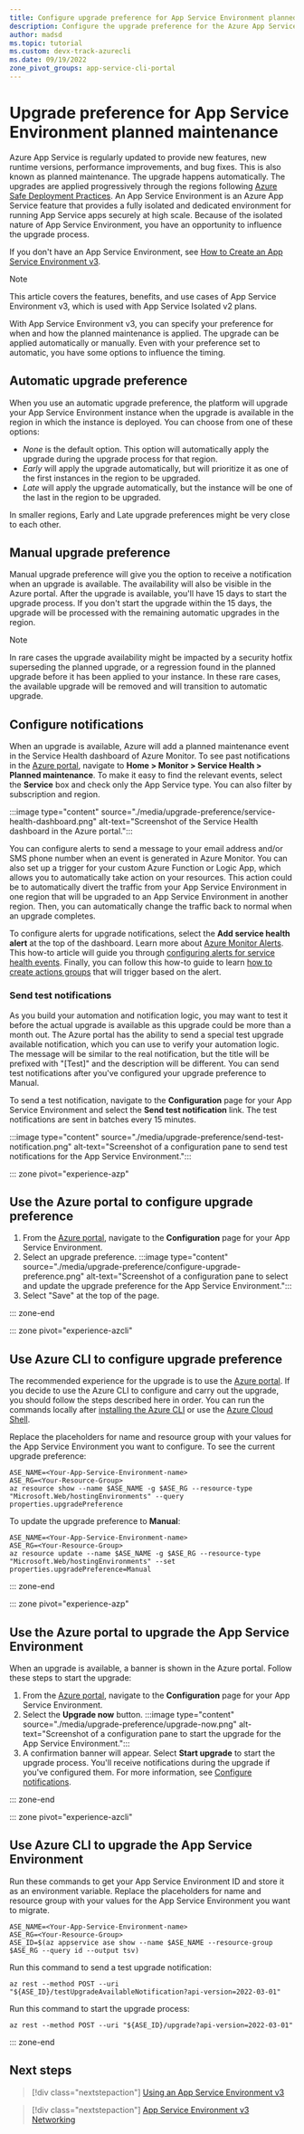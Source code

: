 ```yaml
---
title: Configure upgrade preference for App Service Environment planned maintenance
description: Configure the upgrade preference for the Azure App Service Environment planned maintenance.
author: madsd
ms.topic: tutorial
ms.custom: devx-track-azurecli
ms.date: 09/19/2022
zone_pivot_groups: app-service-cli-portal
---
```


# Upgrade preference for App Service Environment planned maintenance

Azure App Service is regularly updated to provide new features, new runtime versions, performance improvements, and bug fixes. This is also known as planned maintenance. The upgrade happens automatically. The upgrades are applied progressively through the regions following [Azure Safe Deployment Practices](https://azure.microsoft.com/blog/advancing-safe-deployment-practices/). An App Service Environment is an Azure App Service feature that provides a fully isolated and dedicated environment for running App Service apps securely at high scale. Because of the isolated nature of App Service Environment, you have an opportunity to influence the upgrade process.

If you don't have an App Service Environment, see [How to Create an App Service Environment v3](./creation.md).

> [!NOTE]
> This article covers the features, benefits, and use cases of App Service Environment v3, which is used with App Service Isolated v2 plans.
> 

With App Service Environment v3, you can specify your preference for when and how the planned maintenance is applied. The upgrade can be applied automatically or manually. Even with your preference set to automatic, you have some options to influence the timing.

## Automatic upgrade preference

When you use an automatic upgrade preference, the platform will upgrade your App Service Environment instance when the upgrade is available in the region in which the instance is deployed. You can choose from one of these options:

* *None* is the default option. This option will automatically apply the upgrade during the upgrade process for that region.
* *Early* will apply the upgrade automatically, but will prioritize it as one of the first instances in the region to be upgraded.
* *Late* will apply the upgrade automatically, but the instance will be one of the last in the region to be upgraded.

In smaller regions, Early and Late upgrade preferences might be very close to each other.

## Manual upgrade preference

Manual upgrade preference will give you the option to receive a notification when an upgrade is available. The availability will also be visible in the Azure portal. After the upgrade is available, you'll have 15 days to start the upgrade process. If you don't start the upgrade within the 15 days, the upgrade will be processed with the remaining automatic upgrades in the region.

> [!NOTE]
> In rare cases the upgrade availability might be impacted by a security hotfix superseding the planned upgrade, or a regression found in the planned upgrade before it has been applied to your instance. In these rare cases, the available upgrade will be removed and will transition to automatic upgrade.
> 

## Configure notifications

When an upgrade is available, Azure will add a planned maintenance event in the Service Health dashboard of Azure Monitor. To see past notifications in the [Azure portal](https://portal.azure.com), navigate to **Home > Monitor > Service Health > Planned maintenance**. To make it easy to find the relevant events, select the **Service** box and check only the App Service type. You can also filter by subscription and region.

:::image type="content" source="./media/upgrade-preference/service-health-dashboard.png" alt-text="Screenshot of the Service Health dashboard in the Azure portal.":::

You can configure alerts to send a message to your email address and/or SMS phone number when an event is generated in Azure Monitor. You can also set up a trigger for your custom Azure Function or Logic App, which allows you to automatically take action on your resources. This action could be to automatically divert the traffic from your App Service Environment in one region that will be upgraded to an App Service Environment in another region. Then, you can automatically change the traffic back to normal when an upgrade completes.

To configure alerts for upgrade notifications, select the **Add service health alert** at the top of the dashboard. Learn more about [Azure Monitor Alerts](../../azure-monitor/alerts/alerts-overview.md). This how-to article will guide you through [configuring alerts for service health events](../../service-health/alerts-activity-log-service-notifications-portal.md). Finally, you can follow this how-to guide to learn [how to create actions groups](../../azure-monitor/alerts/action-groups.md) that will trigger based on the alert.

### Send test notifications

As you build your automation and notification logic, you may want to test it before the actual upgrade is available as this upgrade could be more than a month out. The Azure portal has the ability to send a special test upgrade available notification, which you can use to verify your automation logic. The message will be similar to the real notification, but the title will be prefixed with "[Test]" and the description will be different. You can send test notifications after you've configured your upgrade preference to Manual.

To send a test notification, navigate to the **Configuration** page for your App Service Environment and select the **Send test notification** link. The test notifications are sent in batches every 15 minutes.

:::image type="content" source="./media/upgrade-preference/send-test-notification.png" alt-text="Screenshot of a configuration pane to send test notifications for the App Service Environment.":::

::: zone pivot="experience-azp"

## Use the Azure portal to configure upgrade preference

1. From the [Azure portal](https://portal.azure.com), navigate to the **Configuration** page for your App Service Environment.
1. Select an upgrade preference.
:::image type="content" source="./media/upgrade-preference/configure-upgrade-preference.png" alt-text="Screenshot of a configuration pane to select and update the upgrade preference for the App Service Environment.":::
1. Select "Save" at the top of the page.

::: zone-end

::: zone pivot="experience-azcli"

## Use Azure CLI to configure upgrade preference

The recommended experience for the upgrade is to use the [Azure portal](how-to-upgrade-preference.md?pivots=experience-azp). If you decide to use the Azure CLI to configure and carry out the upgrade, you should follow the steps described here in order. You can run the commands locally after [installing the Azure CLI](/cli/azure/install-azure-cli) or use the [Azure Cloud Shell](https://shell.azure.com/).

Replace the placeholders for name and resource group with your values for the App Service Environment you want to configure. To see the current upgrade preference:

```azurecli
ASE_NAME=<Your-App-Service-Environment-name>
ASE_RG=<Your-Resource-Group>
az resource show --name $ASE_NAME -g $ASE_RG --resource-type "Microsoft.Web/hostingEnvironments" --query properties.upgradePreference
```

To update the upgrade preference to **Manual**:

```azurecli
ASE_NAME=<Your-App-Service-Environment-name>
ASE_RG=<Your-Resource-Group>
az resource update --name $ASE_NAME -g $ASE_RG --resource-type "Microsoft.Web/hostingEnvironments" --set properties.upgradePreference=Manual
```

::: zone-end

::: zone pivot="experience-azp"

## Use the Azure portal to upgrade the App Service Environment

When an upgrade is available, a banner is shown in the Azure portal. Follow these steps to start the upgrade:

1. From the [Azure portal](https://portal.azure.com), navigate to the **Configuration** page for your App Service Environment.
1. Select the **Upgrade now** button.
:::image type="content" source="./media/upgrade-preference/upgrade-now.png" alt-text="Screenshot of a configuration pane to start the upgrade for the App Service Environment.":::
1. A confirmation banner will appear. Select **Start upgrade** to start the upgrade process. You'll receive notifications during the upgrade if you've configured them. For more information, see [Configure notifications](#configure-notifications).

::: zone-end

::: zone pivot="experience-azcli"

## Use Azure CLI to upgrade the App Service Environment

Run these commands to get your App Service Environment ID and store it as an environment variable. Replace the placeholders for name and resource group with your values for the App Service Environment you want to migrate.

```azurecli
ASE_NAME=<Your-App-Service-Environment-name>
ASE_RG=<Your-Resource-Group>
ASE_ID=$(az appservice ase show --name $ASE_NAME --resource-group $ASE_RG --query id --output tsv)
```

Run this command to send a test upgrade notification:

```azurecli
az rest --method POST --uri "${ASE_ID}/testUpgradeAvailableNotification?api-version=2022-03-01"
```

Run this command to start the upgrade process:

```azurecli
az rest --method POST --uri "${ASE_ID}/upgrade?api-version=2022-03-01"
```

::: zone-end

 ## Next steps

> [!div class="nextstepaction"]
> [Using an App Service Environment v3](using.md)

> [!div class="nextstepaction"]
> [App Service Environment v3 Networking](networking.md)
